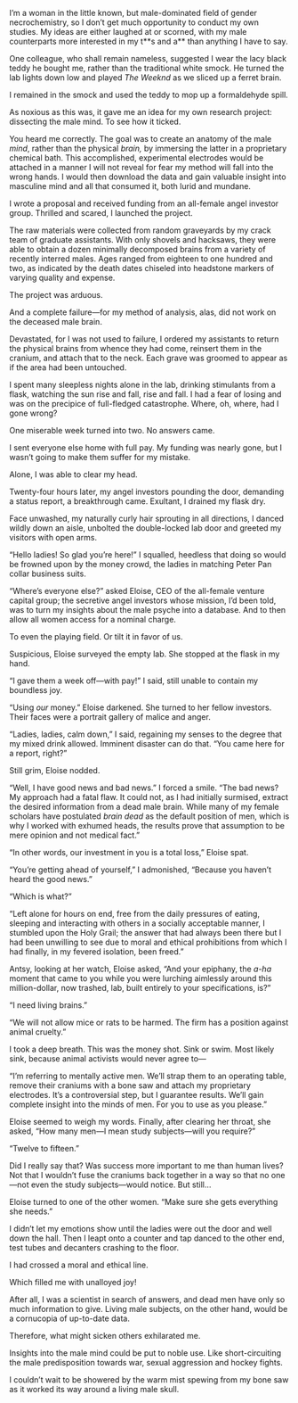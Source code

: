   

I’m a woman in the little known, but male-dominated field of gender necrochemistry, so I don’t get much opportunity to conduct my own studies. My ideas are either laughed at or scorned, with my male counterparts more interested in my t\*\*s and a\*\* than anything I have to say.

One colleague, who shall remain nameless, suggested I wear the lacy black teddy he bought me, rather than the traditional white smock. He turned the lab lights down low and played *The Weeknd* as we sliced up a ferret brain. 

I remained in the smock and used the teddy to mop up a formaldehyde spill. 

As noxious as this was, it gave me an idea for my own research project: dissecting the male mind. To see how it ticked.

You heard me correctly. The goal was to create an anatomy of the male *mind*, rather than the physical *brain,* by immersing the latter in a proprietary chemical bath. This accomplished, experimental electrodes would be attached in a manner I will not reveal for fear my method will fall into the wrong hands. I would then download the data and gain valuable insight into masculine mind and all that consumed it, both lurid and mundane.

I wrote a proposal and received funding from an all-female angel investor group. Thrilled and scared, I launched the project.

The raw materials were collected from random graveyards by my crack team of graduate assistants. With only shovels and hacksaws, they were able to obtain a dozen minimally decomposed brains from a variety of recently interred males. Ages ranged from eighteen to one hundred and two, as indicated by the death dates chiseled into headstone markers of varying quality and expense. 

The project was arduous. 

And a complete failure—for my method of analysis, alas, did not work on the deceased male brain.

Devastated, for I was not used to failure, I ordered my assistants to return the physical brains from whence they had come, reinsert them in the cranium, and attach that to the neck. Each grave was groomed to appear as if the area had been untouched.

I spent many sleepless nights alone in the lab, drinking stimulants from a flask, watching the sun rise and fall, rise and fall. I had a fear of losing and was on the precipice of full-fledged catastrophe. Where, oh, where, had I gone wrong?

One miserable week turned into two. No answers came. 

I sent everyone else home with full pay. My funding was nearly gone, but I wasn’t going to make them suffer for my mistake. 

Alone, I was able to clear my head.

Twenty-four hours later, my angel investors pounding the door, demanding a status report, a breakthrough came. Exultant, I drained my flask dry.

Face unwashed, my naturally curly hair sprouting in all directions, I danced wildly down an aisle, unbolted the double-locked lab door and greeted my visitors with open arms. 

“Hello ladies! So glad you’re here!” I squalled, heedless that doing so would be frowned upon by the money crowd, the ladies in matching Peter Pan collar business suits.

“Where’s everyone else?” asked Eloise, CEO of the all-female venture capital group; the secretive angel investors whose mission, I’d been told, was to turn my insights about the male psyche into a database. And to then allow all women access for a nominal charge. 

To even the playing field. Or tilt it in favor of us. 

Suspicious, Eloise surveyed the empty lab. She stopped at the flask in my hand.

“I gave them a week off—with pay!” I said, still unable to contain my boundless joy. 

“Using *our* money.” Eloise darkened. She turned to her fellow investors. Their faces were a portrait gallery of malice and anger.

“Ladies, ladies, calm down,” I said, regaining my senses to the degree that my mixed drink allowed. Imminent disaster can do that. “You came here for a report, right?”

Still grim, Eloise nodded.

“Well, I have good news and bad news.” I forced a smile. “The bad news? My approach had a fatal flaw. It could not, as I had initially surmised, extract the desired information from a dead male brain. While many of my female scholars have postulated *brain dead* as the default position of men, which is why I worked with exhumed heads, the results prove that assumption to be mere opinion and not medical fact.”

“In other words, our investment in you is a total loss,” Eloise spat.

“You’re getting ahead of yourself,” I admonished, “Because you haven’t heard the good news.”

“Which is what?”

“Left alone for hours on end, free from the daily pressures of eating, sleeping and interacting with others in a socially acceptable manner, I stumbled upon the Holy Grail; the answer that had always been there but I had been unwilling to see due to moral and ethical prohibitions from which I had finally, in my fevered isolation, been freed.”

Antsy, looking at her watch, Eloise asked, “And your epiphany, the *a-ha* moment that came to you while you were lurching aimlessly around this million-dollar, now trashed, lab, built entirely to your specifications, is?”

“I need living brains.”

“We will not allow mice or rats to be harmed. The firm has a position against animal cruelty.”

I took a deep breath. This was the money shot. Sink or swim. Most likely sink, because animal activists would never agree to—

“I’m referring to mentally active men. We’ll strap them to an operating table, remove their craniums with a bone saw and attach my proprietary electrodes. It’s a controversial step, but I guarantee results. We’ll gain complete insight into the minds of men. For you to use as you please.”

Eloise seemed to weigh my words. Finally, after clearing her throat, she asked, “How many men—I mean study subjects—will you require?”

“Twelve to fifteen.” 

Did I really say that? Was success more important to me than human lives? Not that I wouldn’t fuse the craniums back together in a way so that no one—not even the study subjects—would notice. But still… 

Eloise turned to one of the other women. “Make sure she gets everything she needs.”

I didn’t let my emotions show until the ladies were out the door and well down the hall. Then I leapt onto a counter and tap danced to the other end, test tubes and decanters crashing to the floor.

I had crossed a moral and ethical line. 

Which filled me with unalloyed joy!

After all, I was a scientist in search of answers, and dead men have only so much information to give. Living male subjects, on the other hand, would be a cornucopia of up-to-date data.

Therefore, what might sicken others exhilarated me. 

Insights into the male mind could be put to noble use. Like short-circuiting the male predisposition towards war, sexual aggression and hockey fights.

I couldn’t wait to be showered by the warm mist spewing from my bone saw as it worked its way around a living male skull.